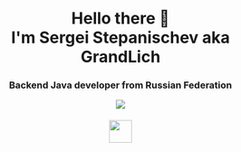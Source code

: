 <h1 align="center">Hello there 👋 <br>I'm Sergei Stepanischev aka GrandLich</h1>
<h3 align="center">Backend Java developer from Russian Federation</h3>

<p align="center">
  <img src="https://c.tenor.com/6us3et_6HDoAAAAC/hello-there-hi-there.gif"/>
</p>
<h4 align="center">
  <a href="https://t.me/grand_mrlich">
    <img width=40 height=40 src="https://cdn-icons-png.flaticon.com/512/2111/2111646.png"/>
  </a>
</h4>

